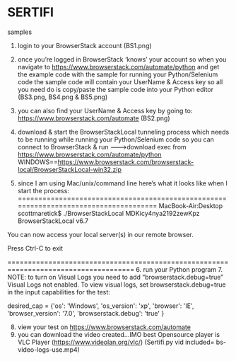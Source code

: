 # SERTIFI
samples

1. login to your BrowserStack account (BS1.png)
2. once you’re logged in BrowserStack ‘knows’ your account so when you 
   navigate to https://www.browserstack.com/automate/python and get the 
   example code with the sample for running your Python/Selenium code the 
   sample code will contain your UserName & Access key so all you need do is 
   copy/paste the sample code into your Python editor 
   (BS3.png, BS4.png & BS5.png)
3. you can also find your UserName & Access key by going to:
   https://www.browserstack.com/automate (BS2.png)
4. download & start the BrowserStackLocal tunneling process which needs to be running
   while running your Python/Selenium code so you can connect to BrowserStack & run
   ———>download exec from https://www.browserstack.com/automate/python
   WINDOWS==https://www.browserstack.com/browserstack-local/BrowserStackLocal-win32.zip
   
5. since I am using Mac/unix/command line here’s what it looks like when I start the 
   process:
=====================================================================================
MacBook-Air:Desktop scottmaretick$ ./BrowserStackLocal MDKicy4nya2192zewKpz
BrowserStackLocal v6.7

You can now access your local server(s) in our remote browser.

Press Ctrl-C to exit

=====================================================================================
6. run your Python program
7. NOTE: to turn on Visual Logs you need to add “browserstack.debug=true”
   Visual Logs not enabled. To view visual logs, set browserstack.debug=true in the input capabilities for the test:

desired_cap = {'os': 'Windows', 'os_version': 'xp', 'browser': 'IE', 'browser_version': '7.0', 'browserstack.debug': 'true' }

8. view your test on https://www.browserstack.com/automate
9. you can download the video created…IMO best Opensource player is VLC Player (https://www.videolan.org/vlc/)
   (Sertifi.py vid included= bs-video-logs-use.mp4)
